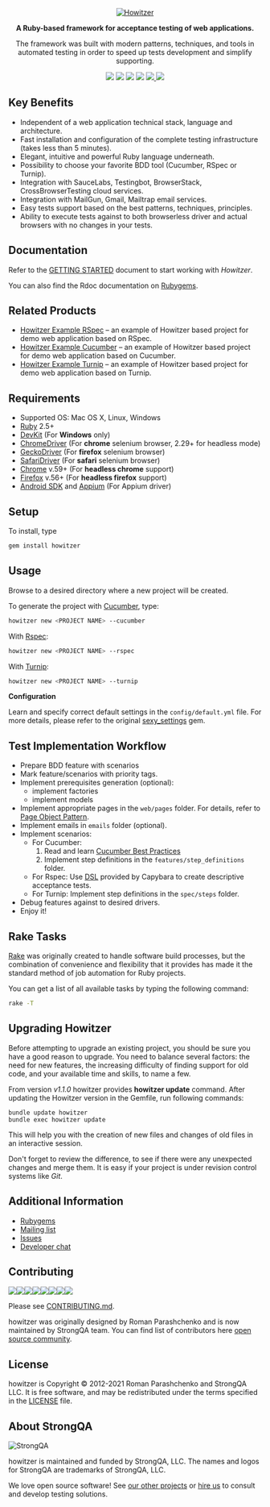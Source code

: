 <p align="center" style="overflow: hidden;">
  <a href="https://howitzer-framework.io">
    <img src="https://raw.githubusercontent.com/strongqa/howitzer/gh-pages/images/howitzer-logo.png" alt="Howitzer" />
  </a>
  <br/>

  <p align="center"><b>A Ruby-based framework for acceptance testing of web applications.</b></p>

  <p align="center">The framework was built with modern patterns, techniques, and tools in automated testing in order to speed up tests development and simplify supporting.</p>

  <p align="center">
  <a href="https://gitter.im/strongqa/howitzer"><img src="https://badges.gitter.im/Join%20Chat.svg" /></a>
  <a href="https://rubygems.org/gems/howitzer"><img src="https://img.shields.io/gem/v/howitzer.svg" /></a>
  <a href="https://app.travis-ci.com/github/strongqa/howitzer"><img src="https://app.travis-ci.com/strongqa/howitzer.svg?branch=master" /></a>
  <a href="https://codeclimate.com/github/strongqa/howitzer"><img src="https://codeclimate.com/github/strongqa/howitzer.png" /></a>
  <a href="https://codecov.io/gh/strongqa/howitzer">
    <img src="https://codecov.io/gh/strongqa/howitzer/branch/master/graph/badge.svg?token=vB8DYQtmjA"/>
  </a>
  <a href="https://github.com/strongqa/howitzer/blob/master/LICENSE"><img src="https://img.shields.io/badge/license-MIT-blue.svg" /></a>
  </p>

</p>

## Key Benefits
- Independent of a web application technical stack, language and architecture.
- Fast installation and configuration of the complete testing infrastructure (takes less than 5 minutes).
- Elegant, intuitive and powerful Ruby language underneath.
- Possibility to choose your favorite BDD tool (Cucumber, RSpec or Turnip).
- Integration with SauceLabs, Testingbot, BrowserStack, CrossBrowserTesting cloud services.
- Integration with MailGun, Gmail, Mailtrap email services.
- Easy tests support based on the best patterns, techniques, principles.
- Ability to execute tests against to both browserless driver and actual browsers with no changes in your tests.

## Documentation
Refer to the [GETTING STARTED](https://docs.howitzer-framework.io) document to start working with *Howitzer*.

You can also find the Rdoc documentation on [Rubygems](https://rubygems.org/gems/howitzer).

## Related Products
* [Howitzer Example RSpec](https://github.com/strongqa/howitzer_example_rspec) – an example of Howitzer based project for demo web application based on RSpec.
* [Howitzer Example Cucumber](https://github.com/strongqa/howitzer_example_cucumber) – an example of Howitzer based project for demo web application based on Cucumber.
* [Howitzer Example Turnip](https://github.com/strongqa/howitzer_example_turnip) – an example of Howitzer based project for demo web application based on Turnip.

## Requirements
* Supported OS: Mac OS X, Linux, Windows
* [Ruby](https://www.ruby-lang.org/en/downloads/) 2.5+
* [DevKit](https://github.com/oneclick/rubyinstaller/wiki/Development-Kit#installation-instructions) (For **Windows** only)
* [ChromeDriver](https://sites.google.com/a/chromium.org/chromedriver/) (For **chrome** selenium browser, 2.29+ for headless mode)
* [GeckoDriver](https://github.com/mozilla/geckodriver/releases) (For **firefox** selenium browser)
* [SafariDriver](https://webkit.org/blog/6900/webdriver-support-in-safari-10/) (For **safari** selenium browser)
* [Chrome](https://www.google.com/chrome/browser/desktop/index.html) v.59+ (For **headless chrome** support)
* [Firefox](https://www.mozilla.org/en-US/firefox/new/) v.56+ (For **headless firefox** support)
* [Android SDK](https://developer.android.com/studio) and [Appium](https://appium.io/docs/en/about-appium/getting-started) (For Appium driver)
## Setup
To install, type

```bash
gem install howitzer
```

## Usage
Browse to a desired directory where a new project will be created.

To generate the project with [Cucumber](https://cucumber.io/), type:

```bash
howitzer new <PROJECT NAME> --cucumber
```

With [Rspec](https://rspec.info/):

```bash
howitzer new <PROJECT NAME> --rspec
```

With [Turnip](https://github.com/jnicklas/turnip):

```bash
howitzer new <PROJECT NAME> --turnip
```

**Configuration**

Learn and specify correct default settings in the `config/default.yml` file. For more details, please refer to the original [sexy_settings](https://github.com/romikoops/sexy_settings) gem.

## Test Implementation Workflow

- Prepare BDD feature with scenarios
- Mark feature/scenarios with priority tags.
- Implement prerequisites generation (optional):
  * implement factories
  * implement models
- Implement appropriate pages in the `web/pages` folder. For details, refer to  [Page Object Pattern](https://github.com/strongqa/howitzer/wiki/PageObject-pattern).
- Implement emails in `emails` folder (optional).
- Implement scenarios:
  * For Cucumber:
    1. Read and learn [Cucumber Best Practices](https://github.com/strongqa/howitzer/wiki/Cucumber-Best-Practices)
    2. Implement step definitions in the `features/step_definitions` folder.
  * For Rspec: Use [DSL](https://github.com/jnicklas/capybara/blob/master/lib/capybara/rspec/features.rb) provided by Capybara to create descriptive acceptance tests.
  * For Turnip: Implement step definitions in the `spec/steps` folder.
- Debug features against to desired drivers.
- Enjoy it!

## Rake Tasks

[Rake](https://ruby.github.io/rake/) was originally created to handle software build processes, but the combination of convenience and flexibility that it provides has made it the standard method of job automation for Ruby projects.

You can get a list of all available tasks by typing the following command:

```bash
rake -T

```

## Upgrading Howitzer
Before attempting to upgrade an existing project, you should be sure you have a good reason to upgrade. You need to balance several factors: the need for new features, the increasing difficulty of finding support for old code, and your available time and skills, to name a few.

From version _v1.1.0_ howitzer provides **howitzer update** command. After updating the Howitzer version in the Gemfile, run following commands:

```
bundle update howitzer
bundle exec howitzer update
```

This will help you with the creation of new files and changes of old files in an interactive session.

Don't forget to review the difference, to see if there were any unexpected changes and merge them. It is easy if your project is under revision control systems like _Git_.

## Additional Information
* [Rubygems](https://rubygems.org/gems/howitzer)
* [Mailing list](https://groups.google.com/forum/#!forum/howitzer_ruby)
* [Issues](https://github.com/strongqa/howitzer/issues)
* [Developer chat](https://gitter.im/strongqa/howitzer)

Contributing
------------

[![](https://sourcerer.io/fame/romikoops/strongqa/howitzer/images/0)](https://sourcerer.io/fame/romikoops/strongqa/howitzer/links/0)[![](https://sourcerer.io/fame/romikoops/strongqa/howitzer/images/1)](https://sourcerer.io/fame/romikoops/strongqa/howitzer/links/1)[![](https://sourcerer.io/fame/romikoops/strongqa/howitzer/images/2)](https://sourcerer.io/fame/romikoops/strongqa/howitzer/links/2)[![](https://sourcerer.io/fame/romikoops/strongqa/howitzer/images/3)](https://sourcerer.io/fame/romikoops/strongqa/howitzer/links/3)[![](https://sourcerer.io/fame/romikoops/strongqa/howitzer/images/4)](https://sourcerer.io/fame/romikoops/strongqa/howitzer/links/4)[![](https://sourcerer.io/fame/romikoops/strongqa/howitzer/images/5)](https://sourcerer.io/fame/romikoops/strongqa/howitzer/links/5)[![](https://sourcerer.io/fame/romikoops/strongqa/howitzer/images/6)](https://sourcerer.io/fame/romikoops/strongqa/howitzer/links/6)[![](https://sourcerer.io/fame/romikoops/strongqa/howitzer/images/7)](https://sourcerer.io/fame/romikoops/strongqa/howitzer/links/7)

Please see [CONTRIBUTING.md](CONTRIBUTING.md).

howitzer was originally designed by Roman Parashchenko and is now maintained by StrongQA team. You can find list of contributors here [open source
community](https://github.com/strongqa/howitzer/graphs/contributors).

License
-------

howitzer is Copyright © 2012-2021 Roman Parashchenko and StrongQA LLC. It is free
software, and may be redistributed under the terms specified in the
[LICENSE](LICENSE) file.

About StrongQA
----------------

![StrongQA](https://github.com/strongqa/howitzer/blob/gh-pages/images/strongqa-logo.png)

howitzer is maintained and funded by StrongQA, LLC.
The names and logos for StrongQA are trademarks of StrongQA, LLC.

We love open source software!
See [our other projects][testing_solutions] or [hire us][hire] to consult and develop testing solutions.

[testing_solutions]: https://strongqa.com/services/testing-solutions?utm_source=github
[hire]: https://strongqa.com?utm_source=github
